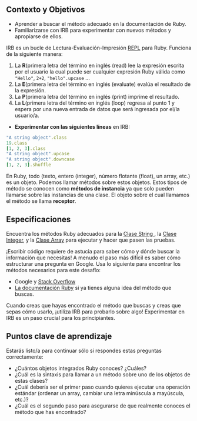 ## Contexto y Objetivos
- Aprender a buscar el método adecuado en la documentación de Ruby.
- Familiarizarse con IRB para experimentar con nuevos métodos y apropiarse de ellos.

IRB es un bucle de Lectura-Evaluación-Impresión [REPL](http://en.wikipedia.org/wiki/Read%E2%80%93eval%E2%80%93print_loop) para Ruby. Funciona de la siguiente manera:

1. La **R**(primera letra del término en inglés (read) lee la expresión escrita por el usuario la cual puede ser cualquier expresión Ruby válida como `"Hello"`, `2+2`, `"hello".upcase` …
2. La **E**(primera letra del término en inglés (evaluate) evalúa el resultado de la expresión.
3. La **P**(primera letra del término en inglés (print) imprime el resultado.
4. La **L**(primera letra del término en inglés (loop) regresa al punto 1 y espera por una nueva entrada de datos que será ingresada por el/la usuario/a.

* **Experimentar con las siguientes líneas** en IRB:

```ruby
"A string object".class
19.class
[1, 2, 3].class
"A string object".upcase
"A string object".downcase
[1, 2, 3].shuffle
```

En Ruby, todo (texto, entero (integer), número flotante (float), un array, etc.) es un objeto. Podemos llamar métodos sobre estos objetos. Estos tipos de método se conocen como **métodos de instancia** ya que solo pueden llamarse sobre las instancias de una clase. El objeto sobre el cual llamamos el método se llama **receptor**.

## Especificaciones

Encuentra los métodos Ruby adecuados para la [Clase String ](http://ruby-doc.org/core-3.1.2/String.html), la [Clase Integer](http://ruby-doc.org/core-3.1.2/Integer.html), y la [Clase Array](http://ruby-doc.org/core-3.1.2/Array.html) para ejecutar y hacer que pasen las pruebas.

¡Escribir código requiere de astucia para saber cómo y dónde buscar la información que necesitas! A menudo el paso más difícil es saber cómo estructurar una pregunta en Google. Usa lo siguiente para encontrar los métodos necesarios para este desafío:

* Google y [Stack Overflow](http://stackoverflow.com/)
* [La documentación Ruby](http://ruby-doc.org) si ya tienes alguna idea del método que buscas.

Cuando creas que hayas encontrado el método que buscas y creas que sepas cómo usarlo, ¡utiliza IRB para probarlo sobre algo! Experimentar en IRB es un paso crucial para los principiantes.

## Puntos clave de aprendizaje

Estarás listo/a para continuar sólo si respondes estas preguntas correctamente:

- ¿Cuántos objetos integrados Ruby conoces? ¿Cuáles?
- ¿Cuál es la sintaxis para llamar a un método sobre uno de los objetos de estas clases?
- ¿Cuál debería ser el primer paso cuando quieres ejecutar una operación estándar (ordenar un array, cambiar una letra minúscula a mayúscula, etc.)?
- ¿Cuál es el segundo paso para asegurarse de que realmente conoces el método que has encontrado?
